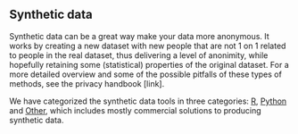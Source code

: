 ## Synthetic data

Synthetic data can be a great way make your data more anonymous. It works by creating a new dataset with new people that are not 1 on 1 related to people in the real dataset, thus delivering a level of anonimity, while hopefully retaining some (statistical) properties of the original dataset. For a more detailed overview and some of the possible pitfalls of these types of methods, see the privacy handbook [link].

We have categorized the synthetic data tools in three categories: [R](synthetic-simulated-data/synthetic-simulated-r.md), [Python](synthetic-simulated-data/synthetic-simulated-python.md) and [Other](synthetic-simulated-data/synthetic-simulated-other.md), which includes mostly commercial solutions to producing synthetic data.
